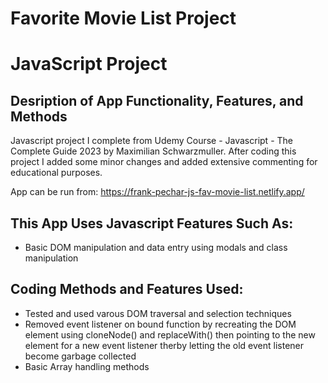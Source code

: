 # Favorite Movie List Project
# JavaScript Project
## Desription of App Functionality, Features, and Methods

Javascript project I complete from Udemy Course - Javascript - The Complete Guide 2023 by Maximilian Schwarzmuller. After coding this project I added some minor changes and added extensive commenting for educational purposes.

App can be run from: https://frank-pechar-js-fav-movie-list.netlify.app/

## This App Uses Javascript Features Such As:

- Basic DOM manipulation and data entry using modals and class manipulation

## Coding Methods and Features Used:

- Tested and used varous DOM traversal and selection techniques
- Removed event listener on bound function by recreating the DOM element using cloneNode() and replaceWith() then pointing to the new element for a new event listener therby letting the old event listener become garbage collected
- Basic Array handling methods 
